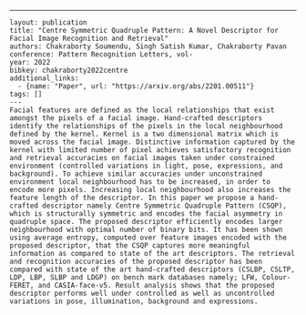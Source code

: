 ---
    layout: publication
    title: "Centre Symmetric Quadruple Pattern: A Novel Descriptor for Facial Image Recognition and Retrieval"
    authors: Chakraborty Soumendu, Singh Satish Kumar, Chakraborty Pavan
    conference: Pattern Recognition Letters, vol-
    year: 2022
    bibkey: chakraborty2022centre
    additional_links:
      - {name: "Paper", url: "https://arxiv.org/abs/2201.00511"}
    tags: []
    ---
    Facial features are defined as the local relationships that exist amongst the pixels of a facial image. Hand-crafted descriptors identify the relationships of the pixels in the local neighbourhood defined by the kernel. Kernel is a two dimensional matrix which is moved across the facial image. Distinctive information captured by the kernel with limited number of pixel achieves satisfactory recognition and retrieval accuracies on facial images taken under constrained environment (controlled variations in light, pose, expressions, and background). To achieve similar accuracies under unconstrained environment local neighbourhood has to be increased, in order to encode more pixels. Increasing local neighbourhood also increases the feature length of the descriptor. In this paper we propose a hand-crafted descriptor namely Centre Symmetric Quadruple Pattern (CSQP), which is structurally symmetric and encodes the facial asymmetry in quadruple space. The proposed descriptor efficiently encodes larger neighbourhood with optimal number of binary bits. It has been shown using average entropy, computed over feature images encoded with the proposed descriptor, that the CSQP captures more meaningful information as compared to state of the art descriptors. The retrieval and recognition accuracies of the proposed descriptor has been compared with state of the art hand-crafted descriptors (CSLBP, CSLTP, LDP, LBP, SLBP and LDGP) on bench mark databases namely; LFW, Colour-FERET, and CASIA-face-v5. Result analysis shows that the proposed descriptor performs well under controlled as well as uncontrolled variations in pose, illumination, background and expressions.